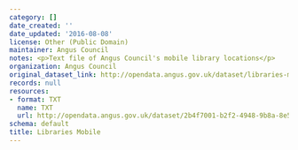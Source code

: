 ```yaml
---
category: []
date_created: ''
date_updated: '2016-08-08'
license: Other (Public Domain)
maintainer: Angus Council
notes: <p>Text file of Angus Council's mobile library locations</p>
organization: Angus Council
original_dataset_link: http://opendata.angus.gov.uk/dataset/libraries-mobile
records: null
resources:
- format: TXT
  name: TXT
  url: http://opendata.angus.gov.uk/dataset/2b4f7001-b2f2-4948-9b8a-8e5ec4572579/resource/f0297fd0-df28-4c71-bd0e-91c435ad10bb/download/mobilelibraries.txt
schema: default
title: Libraries Mobile
---
```

